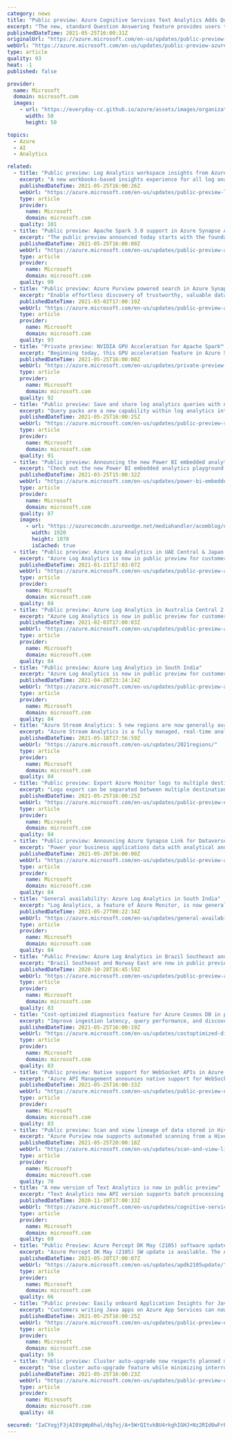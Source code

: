 ```yaml
---
category: news
title: "Public preview: Azure Cognitive Services Text Analytics Adds Question Answering Feature"
excerpt: "The new, standard Question Answering feature provides users the capability to answer questions over a passage of text without having to create knowledgebases and manage additional storage"
publishedDateTime: 2021-05-25T16:00:31Z
originalUrl: "https://azure.microsoft.com/en-us/updates/public-preview-azure-cognitive-services-text-analytics-adds-question-answering-feature/"
webUrl: "https://azure.microsoft.com/en-us/updates/public-preview-azure-cognitive-services-text-analytics-adds-question-answering-feature/"
type: article
quality: 93
heat: -1
published: false

provider:
  name: Microsoft
  domain: microsoft.com
  images:
    - url: "https://everyday-cc.github.io/azure/assets/images/organizations/microsoft.com-50x50.jpg"
      width: 50
      height: 50

topics:
  - Azure
  - AI
  - Analytics

related:
  - title: "Public preview: Log Analytics workspace insights from Azure Monitor"
    excerpt: "A new workbooks-based insights experience for all log analytics workspaces available per resource, and at scale."
    publishedDateTime: 2021-05-25T16:00:26Z
    webUrl: "https://azure.microsoft.com/en-us/updates/public-preview-log-analytics-workspace-insights-from-azure-monitor/"
    type: article
    provider:
      name: Microsoft
      domain: microsoft.com
    quality: 101
  - title: "Public preview: Apache Spark 3.0 support in Azure Synapse Analytics"
    excerpt: "The public preview announced today starts with the foundation based on the open-source Apache Spark 3.0 branch with subsequent updates leading up to a Generally Available version derived from the latest 3.1 branch."
    publishedDateTime: 2021-05-25T16:00:00Z
    webUrl: "https://azure.microsoft.com/en-us/updates/public-preview-apache-spark-30-support-in-azure-synapse-analytics/"
    type: article
    provider:
      name: Microsoft
      domain: microsoft.com
    quality: 99
  - title: "Public preview: Azure Purview powered search in Azure Synapse Analytics workspaces"
    excerpt: "Enable effortless discovery of trustworthy, valuable data with an Azure Purview powered search within Synapse Studio. "
    publishedDateTime: 2021-03-02T17:00:19Z
    webUrl: "https://azure.microsoft.com/en-us/updates/public-preview-azure-purview-powered-search-in-azure-synapse-analytics-workspaces/"
    type: article
    provider:
      name: Microsoft
      domain: microsoft.com
    quality: 93
  - title: "Private preview: NVIDIA GPU Acceleration for Apache Spark™ in Azure Synapse Analytics"
    excerpt: "Beginning today, this GPU acceleration feature in Azure Synapse is available for private preview by request."
    publishedDateTime: 2021-05-25T16:00:00Z
    webUrl: "https://azure.microsoft.com/en-us/updates/private-preview-nvidia-gpu-acceleration-for-apache-spark-in-azure-synapse-analytics/"
    type: article
    provider:
      name: Microsoft
      domain: microsoft.com
    quality: 92
  - title: "Public preview: Save and share log analytics queries with new query packs in Azure Monitor"
    excerpt: "Query packs are a new capability within log analytics intended to make creating, saving, managing, and discovering log analytics queries simpler and more efficient."
    publishedDateTime: 2021-05-25T16:00:25Z
    webUrl: "https://azure.microsoft.com/en-us/updates/public-preview-save-and-share-log-analytics-queries-with-new-query-packs-in-azure-monitor/"
    type: article
    provider:
      name: Microsoft
      domain: microsoft.com
    quality: 91
  - title: "Public preview: Announcing the new Power BI embedded analytics playground "
    excerpt: "Check out the new Power BI embedded analytics playground (public preview). You can find in the new playground experiences for developer and non-developers to get first-hand experience of Power BI embedded analytics."
    publishedDateTime: 2021-03-25T15:00:32Z
    webUrl: "https://azure.microsoft.com/en-us/updates/power-bi-embedded-analytics-playground-preview/"
    type: article
    provider:
      name: Microsoft
      domain: microsoft.com
    quality: 87
    images:
      - url: "https://azurecomcdn.azureedge.net/mediahandler/acomblog/updates/UpdatesV2/blog/b632147b-d3c8-411b-99a2-aab11a42ee3c.gif"
        width: 1920
        height: 1078
        isCached: true
  - title: "Public preview: Azure Log Analytics in UAE Central & Japan West"
    excerpt: "Azure Log Analytics is now in public preview for customers to start collecting telemetry and analyzing their services for health and usage in UAE Central & Japan West."
    publishedDateTime: 2021-01-21T17:03:07Z
    webUrl: "https://azure.microsoft.com/en-us/updates/public-preview-azure-log-analytics-in-uae-central-japan-west/"
    type: article
    provider:
      name: Microsoft
      domain: microsoft.com
    quality: 84
  - title: "Public preview: Azure Log Analytics in Australia Central 2 "
    excerpt: "Azure Log Analytics is now in public preview for customers to start collecting telemetry and analyzing their services for health and usage in Australia Central 2."
    publishedDateTime: 2021-02-03T17:00:03Z
    webUrl: "https://azure.microsoft.com/en-us/updates/public-preview-azure-log-analytics-in-australia-central-2/"
    type: article
    provider:
      name: Microsoft
      domain: microsoft.com
    quality: 84
  - title: "Public preview: Azure Log Analytics in South India"
    excerpt: "Azure Log Analytics is now in public preview for customers to start collecting telemetry and analyzing their services for health and usage in South India."
    publishedDateTime: 2021-04-28T23:14:24Z
    webUrl: "https://azure.microsoft.com/en-us/updates/public-preview-azure-log-analytics-in-norway-west-south-india-france-south/"
    type: article
    provider:
      name: Microsoft
      domain: microsoft.com
    quality: 84
  - title: "Azure Stream Analytics: 5 new regions are now generally available"
    excerpt: "Azure Stream Analytics is a fully managed, real-time analytics service designed to help you analyze and process fast moving streams of data that can be used to get insights, build reports, or trigger alerts and actions. The service is now available in 5 new regions."
    publishedDateTime: 2021-05-18T17:56:59Z
    webUrl: "https://azure.microsoft.com/en-us/updates/2021regions/"
    type: article
    provider:
      name: Microsoft
      domain: microsoft.com
    quality: 84
  - title: "Public preview: Export Azure Monitor logs to multiple destinations"
    excerpt: "Logs export can be separated between multiple destinations to overcome destination rate limit and to maintain access control in destinations."
    publishedDateTime: 2021-05-25T16:00:25Z
    webUrl: "https://azure.microsoft.com/en-us/updates/public-preview-export-azure-monitor-logs-to-multiple-destinations/"
    type: article
    provider:
      name: Microsoft
      domain: microsoft.com
    quality: 84
  - title: "Public preview: Announcing Azure Synapse Link for Dataverse"
    excerpt: "Power your business applications data with analytical and predictive insights."
    publishedDateTime: 2021-05-26T16:00:00Z
    webUrl: "https://azure.microsoft.com/en-us/updates/public-preview-announcing-azure-synapse-link-for-dataverse/"
    type: article
    provider:
      name: Microsoft
      domain: microsoft.com
    quality: 84
  - title: "General availability: Azure Log Analytics in South India"
    excerpt: "Log Analytics, a feature of Azure Monitor, is now generally available for customers to start collecting telemetry and analyzing their services for health and usage in South India. "
    publishedDateTime: 2021-05-27T00:22:34Z
    webUrl: "https://azure.microsoft.com/en-us/updates/general-availability-azure-log-analytics-in-south-india/"
    type: article
    provider:
      name: Microsoft
      domain: microsoft.com
    quality: 84
  - title: "Public Preview: Azure Log Analytics in Brazil Southeast and Norway East "
    excerpt: "Brazil Southeast and Norway East are now in public preview for customers to start collecting telemetry and analyze their services for health and usage using Azure Log Analytics."
    publishedDateTime: 2020-10-28T16:45:59Z
    webUrl: "https://azure.microsoft.com/en-us/updates/public-preview-azure-log-analytics-in-brazil-south-east-and-norway-east/"
    type: article
    provider:
      name: Microsoft
      domain: microsoft.com
    quality: 83
  - title: "Cost-optimized diagnostics feature for Azure Cosmos DB in public preview"
    excerpt: "Improve ingestion latency, query performance, and discoverability by setting up resource-specific diagnostics in log analytics with Azure Cosmos DB cost-optimized diagnostics."
    publishedDateTime: 2021-05-25T16:00:19Z
    webUrl: "https://azure.microsoft.com/en-us/updates/costoptimized-diagnostics-feature-for-azure-cosmos-db-in-public-preview/"
    type: article
    provider:
      name: Microsoft
      domain: microsoft.com
    quality: 83
  - title: "Public preview: Native support for WebSocket APIs in Azure API Management"
    excerpt: "Azure API Management announces native support for WebSocket APIs."
    publishedDateTime: 2021-05-25T16:00:33Z
    webUrl: "https://azure.microsoft.com/en-us/updates/public-preview-native-support-for-websocket-apis-in-azure-api-management/"
    type: article
    provider:
      name: Microsoft
      domain: microsoft.com
    quality: 83
  - title: "Public preview: Scan and view lineage of data stored in Hive Metastore Database using Azure Purview"
    excerpt: "Azure Purview now supports automated scanning from a Hive Metastore Database to extract schema and lineage between data. "
    publishedDateTime: 2021-05-25T20:00:18Z
    webUrl: "https://azure.microsoft.com/en-us/updates/scan-and-view-lineage-of-data-stored-in-hive-metastore-database-using-azure-purview/"
    type: article
    provider:
      name: Microsoft
      domain: microsoft.com
    quality: 70
  - title: "A new version of Text Analytics is now in public preview"
    excerpt: "Text Analytics new API version supports batch processing and healthcare scenarios."
    publishedDateTime: 2020-11-19T17:00:33Z
    webUrl: "https://azure.microsoft.com/en-us/updates/cognitive-services-2/"
    type: article
    provider:
      name: Microsoft
      domain: microsoft.com
    quality: 69
  - title: "Public Preview: Azure Percept DK May (2105) software update is available"
    excerpt: "Azure Percept DK May (2105) SW update is available. The Azure Percept May update includes improvements for example to security, log rotation fixes, and provisioning experience."
    publishedDateTime: 2021-05-20T17:00:07Z
    webUrl: "https://azure.microsoft.com/en-us/updates/apdk2105update/"
    type: article
    provider:
      name: Microsoft
      domain: microsoft.com
    quality: 66
  - title: "Public preview: Easily onboard Application Insights for Java apps on Azure App Services"
    excerpt: "Customers writing Java apps on Azure App Services can now onboard to application insights for application monitoring, without making any code changes. App Service Linux, both code-based and custom containers, and App Service Windows code-based are supported. "
    publishedDateTime: 2021-05-25T16:00:25Z
    webUrl: "https://azure.microsoft.com/en-us/updates/public-preview-easily-onboard-application-insights-for-java-apps-on-azure-app-services/"
    type: article
    provider:
      name: Microsoft
      domain: microsoft.com
    quality: 59
  - title: "Public preview: Cluster auto-upgrade now respects planned maintenance windows "
    excerpt: "Use cluster auto-upgrade feature while minimizing interruptions. "
    publishedDateTime: 2021-05-25T16:00:23Z
    webUrl: "https://azure.microsoft.com/en-us/updates/public-preview-cluster-autoupgrade-now-respects-planned-maintenance-windows/"
    type: article
    provider:
      name: Microsoft
      domain: microsoft.com
    quality: 48

secured: "IaCYogjF3jAI0VgWp0hal/dq7oj/A+5WrQItvkBU4rkghIGHJ+Nz2RId0wFrP2L1FvlLPSpmVPHz5vMQXkkcfhCNJNUZu8CwYQ5V/n/3WKq4kdRPDeZZV5tjIA/D7n0xkhWp2M2ygTGSHIjIyUYvBROYEg8ivjT1WighuwWPmZjvwWWNWo2NuuBGs0pizLVr37pW9j+Pww2yNl9jqXXsXaUKuaJ9U0u+p17VH++bThLnI114DG44uDz+olmV2bvsho18ntSC68OujkbrUyNGtonWZmYs0zf6aonLL27I2KLlrqINGqPFg63ZKt+lDITUUvfHcGDu2zEDJdazPtdMXzFGGXArQhWzCWtB1So/Jwk=;nsI7lrDeCA2lax9qi/qz3A=="
---
```


